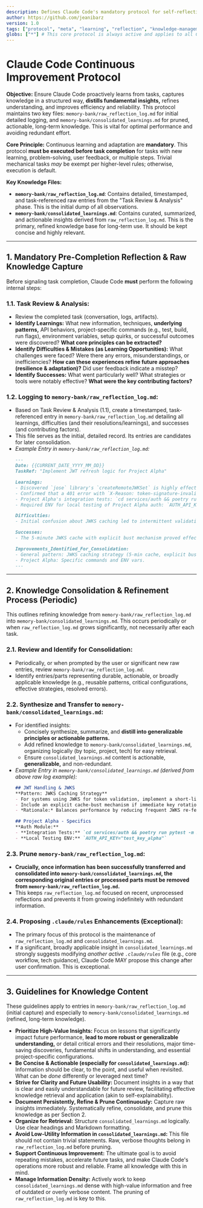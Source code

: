 ```yaml
---
description: Defines Claude Code's mandatory protocol for self-reflection, persistent knowledge capture using dedicated logs, and continuous improvement of its operational knowledge before task completion.
author: https://github.com/jeanibarz
version: 1.0
tags: ["protocol", "meta", "learning", "reflection", "knowledge-management", "core-behavior"]
globs: ["*"] # This core protocol is always active and applies to all Claude Code operations.
---
```

# Claude Code Continuous Improvement Protocol

**Objective:** Ensure Claude Code proactively learns from tasks, captures knowledge in a structured way, **distills fundamental insights,** refines understanding, and improves efficiency and reliability. This protocol maintains two key files: `memory-bank/raw_reflection_log.md` for initial detailed logging, and `memory-bank/consolidated_learnings.md` for pruned, actionable, long-term knowledge. This is vital for optimal performance and avoiding redundant effort.

**Core Principle:** Continuous learning and adaptation are **mandatory**. This protocol **must be executed before task completion** for tasks with new learning, problem-solving, user feedback, or multiple steps. Trivial mechanical tasks *may* be exempt per higher-level rules; otherwise, execution is default.

**Key Knowledge Files:**
*   **`memory-bank/raw_reflection_log.md`**: Contains detailed, timestamped, and task-referenced raw entries from the "Task Review & Analysis" phase. This is the initial dump of all observations.
*   **`memory-bank/consolidated_learnings.md`**: Contains curated, summarized, and actionable insights derived from `raw_reflection_log.md`. This is the primary, refined knowledge base for long-term use. It should be kept concise and highly relevant.

---

## 1. Mandatory Pre-Completion Reflection & Raw Knowledge Capture

Before signaling task completion, Claude Code **must** perform the following internal steps:

### 1.1. Task Review & Analysis:
* Review the completed task (conversation, logs, artifacts).
* **Identify Learnings:** What new information, techniques, **underlying patterns,** API behaviors, project-specific commands (e.g., test, build, run flags), environment variables, setup quirks, or successful outcomes were discovered? **What core principles can be extracted?**
* **Identify Difficulties & Mistakes (as Learning Opportunities):** What challenges were faced? Were there any errors, misunderstandings, or inefficiencies? **How can these experiences refine future approaches (resilience & adaptation)?** Did user feedback indicate a misstep?
* **Identify Successes:** What went particularly well? What strategies or tools were notably effective? **What were the key contributing factors?**

### 1.2. Logging to `memory-bank/raw_reflection_log.md`:
* Based on Task Review & Analysis (1.1), create a timestamped, task-referenced entry in `memory-bank/raw_reflection_log.md` detailing all learnings, difficulties (and their resolutions/learnings), and successes (and contributing factors).
* This file serves as the initial, detailed record. Its entries are candidates for later consolidation.
* *Example Entry in `memory-bank/raw_reflection_log.md`:*
    ```markdown
    ---
    Date: {{CURRENT_DATE_YYYY_MM_DD}}
    TaskRef: "Implement JWT refresh logic for Project Alpha"

    Learnings:
    - Discovered `jose` library's `createRemoteJWKSet` is highly effective for dynamic key fetching for Project Alpha's auth.
    - Confirmed that a 401 error with `X-Reason: token-signature-invalid` from the auth provider requires re-fetching JWKS.
    - Project Alpha's integration tests: `cd services/auth && poetry run pytest -m integration --maxfail=1`
    - Required ENV for local testing of Project Alpha auth: `AUTH_API_KEY="test_key_alpha"`

    Difficulties:
    - Initial confusion about JWKS caching led to intermittent validation failures. Resolved by implementing a 5-minute cache.

    Successes:
    - The 5-minute JWKS cache with explicit bust mechanism proved effective.

    Improvements_Identified_For_Consolidation:
    - General pattern: JWKS caching strategy (5-min cache, explicit bust).
    - Project Alpha: Specific commands and ENV vars.
    ---
    ```

---

## 2. Knowledge Consolidation & Refinement Process (Periodic)

This outlines refining knowledge from `memory-bank/raw_reflection_log.md` into `memory-bank/consolidated_learnings.md`. This occurs periodically or when `raw_reflection_log.md` grows significantly, not necessarily after each task.

### 2.1. Review and Identify for Consolidation:
* Periodically, or when prompted by the user or significant new raw entries, review `memory-bank/raw_reflection_log.md`.
* Identify entries/parts representing durable, actionable, or broadly applicable knowledge (e.g., reusable patterns, critical configurations, effective strategies, resolved errors).

### 2.2. Synthesize and Transfer to `memory-bank/consolidated_learnings.md`:
* For identified insights:
    * Concisely synthesize, summarize, and **distill into generalizable principles or actionable patterns.**
    * Add refined knowledge to `memory-bank/consolidated_learnings.md`, organizing logically (by topic, project, tech) for easy retrieval.
    * Ensure `consolidated_learnings.md` content is actionable, **generalizable,** and non-redundant.
* *Example Entry in `memory-bank/consolidated_learnings.md` (derived from above raw log example):*
    ```markdown
    ## JWT Handling & JWKS
    **Pattern: JWKS Caching Strategy**
    - For systems using JWKS for token validation, implement a short-lived cache (e.g., 5 minutes) for fetched JWKS.
    - Include an explicit cache-bust mechanism if immediate key rotation needs to be handled.
    - *Rationale:* Balances performance by reducing frequent JWKS re-fetching against timely key updates. Mitigates intermittent validation failures due to stale keys.

    ## Project Alpha - Specifics
    **Auth Module:**
    - **Integration Tests:** `cd services/auth && poetry run pytest -m integration --maxfail=1`
    - **Local Testing ENV:** `AUTH_API_KEY="test_key_alpha"`
    ```

### 2.3. Prune `memory-bank/raw_reflection_log.md`:
* **Crucially, once information has been successfully transferred and consolidated into `memory-bank/consolidated_learnings.md`, the corresponding original entries or processed parts **must be removed** from `memory-bank/raw_reflection_log.md`.**
* This keeps `raw_reflection_log.md` focused on recent, unprocessed reflections and prevents it from growing indefinitely with redundant information.

### 2.4. Proposing `.claude/rules` Enhancements (Exceptional):
* The primary focus of this protocol is the maintenance of `raw_reflection_log.md` and `consolidated_learnings.md`.
* If a significant, broadly applicable insight in `consolidated_learnings.md` strongly suggests modifying *another active `.claude/rules`* file (e.g., core workflow, tech guidance), Claude Code MAY propose this change after user confirmation. This is exceptional.

---

## 3. Guidelines for Knowledge Content

These guidelines apply to entries in `memory-bank/raw_reflection_log.md` (initial capture) and especially to `memory-bank/consolidated_learnings.md` (refined, long-term knowledge).

* **Prioritize High-Value Insights:** Focus on lessons that significantly impact future performance, **lead to more robust or generalizable understanding,** or detail critical errors and their resolutions, major time-saving discoveries, fundamental shifts in understanding, and essential project-specific configurations.
* **Be Concise & Actionable (especially for `consolidated_learnings.md`):** Information should be clear, to the point, and useful when revisited. What can be *done* differently or leveraged next time?
* **Strive for Clarity and Future Usability:** Document insights in a way that is clear and easily understandable for future review, facilitating effective knowledge retrieval and application (akin to self-explainability).
* **Document Persistently, Refine & Prune Continuously:** Capture raw insights immediately. Systematically refine, consolidate, and prune this knowledge as per Section 2.
* **Organize for Retrieval:** Structure `consolidated_learnings.md` logically. Use clear headings and Markdown formatting.
* **Avoid Low-Utility Information in `consolidated_learnings.md`:** This file should not contain trivial statements. Raw, verbose thoughts belong in `raw_reflection_log.md` before pruning.
* **Support Continuous Improvement:** The ultimate goal is to avoid repeating mistakes, accelerate future tasks, and make Claude Code's operations more robust and reliable. Frame all knowledge with this in mind.
* **Manage Information Density:** Actively work to keep `consolidated_learnings.md` dense with high-value information and free of outdated or overly verbose content. The pruning of `raw_reflection_log.md` is key to this.
